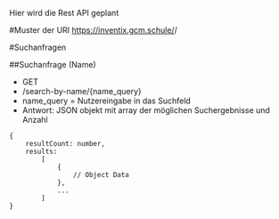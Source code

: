 Hier wird die Rest API geplant

#Muster der URI
https://inventix.gcm.schule/<API-Pfad>/<Parameter>

#Suchanfragen

##Suchanfrage (Name)
- GET
- /search-by-name/{name_query}
- name_query = Nutzereingabe in das Suchfeld
- Antwort: JSON objekt mit array der möglichen Suchergebnisse und Anzahl
```
{
	resultCount: number,
	results:
		[
			{
				// Object Data
			},
			...
		]
}
```
